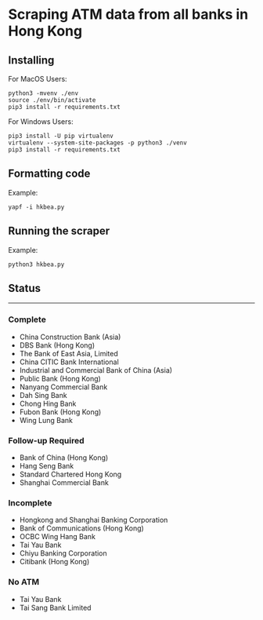 # Scraping ATM data from all banks in Hong Kong

## Installing

For MacOS Users:
````
python3 -mvenv ./env
source ./env/bin/activate
pip3 install -r requirements.txt
````

For Windows Users:
````
pip3 install -U pip virtualenv
virtualenv --system-site-packages -p python3 ./venv
pip3 install -r requirements.txt
````

## Formatting code
Example:
````
yapf -i hkbea.py
````

## Running the scraper
Example:
````
python3 hkbea.py
````
## Status

---

### Complete
- China Construction Bank (Asia)
- DBS Bank (Hong Kong)
- The Bank of East Asia, Limited
- China CITIC Bank International
- Industrial and Commercial Bank of China (Asia)
- Public Bank (Hong Kong)
- Nanyang Commercial Bank
- Dah Sing Bank
- Chong Hing Bank
- Fubon Bank (Hong Kong)
- Wing Lung Bank

### Follow-up Required
- Bank of China (Hong Kong)
- Hang Seng Bank
- Standard Chartered Hong Kong
- Shanghai Commercial Bank

### Incomplete
- Hongkong and Shanghai Banking Corporation
- Bank of Communications (Hong Kong)
- OCBC Wing Hang Bank
- Tai Yau Bank
- Chiyu Banking Corporation
- Citibank (Hong Kong)

### No ATM 
- Tai Yau Bank
- Tai Sang Bank Limited 